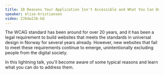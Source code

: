 ```yaml
---
title: 10 Reasons Your Application Isn't Accessible and What You Can Do About It
speaker: elise-kristiansen
video: ZJ6dw2JA-kQ
---
```


The WCAG standard has been around for over 20 years, and it has been a legal requirement to build websites that meets the standards in universal design in Norway for several years already. However, new websites that fail to meet these requirements continue to emerge, unintentionally excluding people from the digital society.

In this lightning talk, you'll become aware of some typical reasons and learn what you can do to address them.
